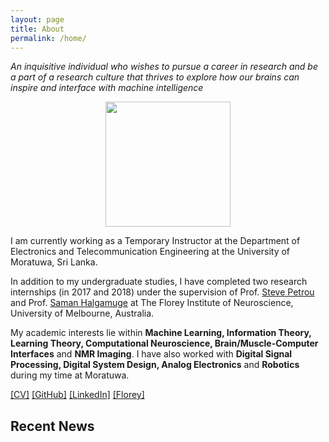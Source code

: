 ```yaml
---
layout: page
title: About
permalink: /home/
---
```


*An inquisitive individual who wishes to pursue a career in research and be a part of a research culture that thrives to explore how our brains can inspire and interface with machine intelligence* 

<div style="text-align: center"><img src="{{site.url}}/images/me1.png" width="200" height="200" /></div>

I am currently working as a Temporary Instructor at the Department of Electronics and Telecommunication Engineering at the University of Moratuwa, Sri Lanka.


In addition to my undergraduate studies, I have completed two research internships (in 2017 and 2018) under the supervision of Prof. [Steve Petrou](https://www.florey.edu.au/science-research/scientist-directory/professor-steven-petrou) and Prof. [Saman Halgamuge](https://mechanical.eng.unimelb.edu.au/people/saman) at The Florey Institute of Neuroscience, University of Melbourne, Australia.


My academic interests lie within **Machine Learning, Information Theory, Learning Theory, Computational Neuroscience, Brain/Muscle-Computer Interfaces** and **NMR Imaging**. I have also worked with **Digital Signal Processing, Digital System Design, Analog Electronics** and **Robotics** during my time at Moratuwa.


[[CV]]( https://sites.google.com/site/ashwinsprojects/) [[GitHub]](https://github.com/Laknath1996) [[LinkedIn]](http://wordpress.redirectingat.com/?id=725X1342&isjs=1&jv=13.23.5-stackpath&sref=https%3A%2F%2Fashwindesilva.wordpress.com%2F&url=https%3A%2F%2Fwww.linkedin.com%2Fin%2Fashwin-de-silva-6852b14b%2F&xguid=01DNKG5NFSFY3DST6JT71T301Y&xs=1&xtz=-330&xuuid=46c17aa72b7d94c302d6b7ca28f07427&xcust=8982) [[Florey]](https://www.florey.edu.au/science-research/scientist-directory/mr-ashwin-de-silva)

Recent News
-----------



